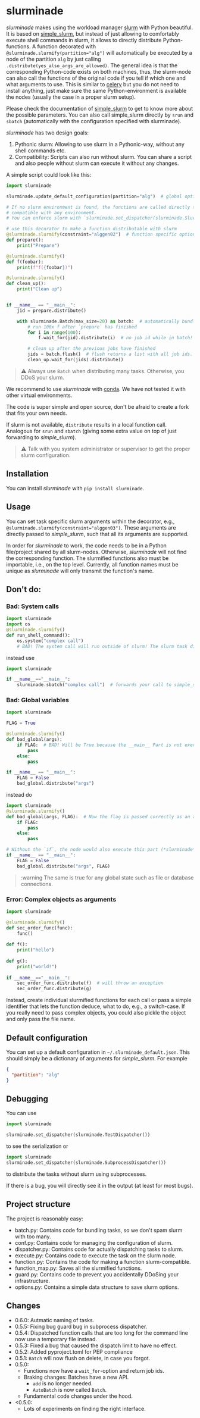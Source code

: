 # slurminade

*slurminade* makes using the workload manager [slurm](https://slurm.schedmd.com/documentation.html) with Python beautiful.
It is based on [simple_slurm](https://github.com/amq92/simple_slurm), but instead of just allowing to comfortably execute shell commands in slurm, it allows to directly distribute Python-functions.
A function decorated with `@slurminade.slurmify(partition="alg")` will automatically be executed by a node of the partition `alg` by just calling `.distribute(yes_also_args_are_allowed)`.
The general idea is that the corresponding Python-code exists on both machines, thus, the slurm-node can also call the functions of the original code if you tell if which one and what arguments to use.
This is similar to [celery](https://github.com/celery/celery) but you do not need to install anything, just make sure the same Python-environment is available the nodes (usually the case in a proper slurm setup).

Please check the documentation of [simple_slurm](https://github.com/amq92/simple_slurm) to get to know more about the
possible parameters. You can also call simple_slurm directly by `srun` and `sbatch` (automatically with the 
configuration specified with slurminade).

*slurminade* has two design goals:
1. Pythonic slurm: Allowing to use slurm in a Pythonic-way, without any shell commands etc.
2. Compatibility: Scripts can also run without slurm. You can share a script and also people without slurm can execute it without any changes.

A simple script could look like this:
```python
import slurminade

slurminade.update_default_configuration(partition="alg")  # global options for slurm

# If no slurm environment is found, the functions are called directly to make scripts
# compatible with any environment.
# You can enforce slurm with `slurminade.set_dispatcher(slurminade.SlurmDispatcher())`

# use this decorator to make a function distributable with slurm
@slurminade.slurmify(constraint="alggen02")  # function specific options can be specified
def prepare():
    print("Prepare")

@slurminade.slurmify()
def f(foobar):
    print(f"f({foobar})")

@slurminade.slurmify()
def clean_up():
    print("Clean up")


if __name__ == "__main__":
    jid = prepare.distribute()

    with slurminade.Batch(max_size=20) as batch:  # automatically bundles up to 20 tasks
        # run 100x f after `prepare` has finished
        for i in range(100):
            f.wait_for(jid).distribute(i)  # no job id while in batch!

        # clean up after the previous jobs have finished
        jids = batch.flush()  # flush returns a list with all job ids.
        clean_up.wait_for(jids).distribute()
```

> :warning: Always use `Batch` when distributing many tasks. Otherwise, you DDoS your slurm.

We recommend to use *slurminade* with [conda](https://docs.conda.io/en/latest/).
We have not tested it with other virtual environments.

The code is super simple and open source, don't be afraid to create a fork that fits your own needs.

If slurm is not available, `distribute` results in a local function call.
Analogous for `srun` and `sbatch` (giving some extra value on top of just forwarding to
*simple_slurm*).

> :warning: Talk with you system administrator or supervisor to get the proper slurm configuration.

## Installation

You can install *slurminade* with `pip install slurminade`.

## Usage

You can set task specific slurm arguments within the decorator, e.g., `@slurminade.slurmify(constraint="alggen03")`.
These arguments are directly passed to *simple_slurm*, such that all its arguments are supported.

In order for *slurminade* to work, the code needs to be in a Python file/project shared by all slurm-nodes.
Otherwise, *slurminade* will not find the corresponding function.
The slurmified functions also must be importable, i.e., on the top level.
Currently, all function names must be unique as *slurminade* will only transmit the function's name.

## Don't do:

### Bad: System calls
```python
import slurminade
import os
@slurminade.slurmify()
def run_shell_command():
    os.system("complex call")
    # BAD! The system call will run outside of slurm! The slurm task directly terminates.
```
instead use
```python
import slurminade

if __name__=="__main__":
    slurminade.sbatch("complex call")  # forwards your call to simple_slurm that is better used for such things.
```

### Bad: Global variables

```python
import slurminade

FLAG = True

@slurminade.slurmify()
def bad_global(args):
    if FLAG:  # BAD! Will be True because the __main__ Part is not executed on the node.
        pass
    else:
        pass

if __name__ == "__main__":
    FLAG = False
    bad_global.distribute("args")
```
instead do
```python
import slurminade
@slurminade.slurmify()
def bad_global(args, FLAG):  # Now the flag is passed correctly as an argument. Note that only json-compatible arguments are possible.
    if FLAG: 
        pass
    else:
        pass

# Without the `if`, the node would also execute this part (*slurminade* will abort automatically)
if __name__ == "__main__":
    FLAG = False
    bad_global.distribute("args", FLAG)
```
> :warning The same is true for any global state such as file or database connections.

### Error: Complex objects as arguments

```python
import slurminade

@slurminade.slurmify()
def sec_order_func(func):  
    func()  
    
def f():
    print("hello")
    
def g():
    print("world!")
    
if __name__=="__main__":
    sec_order_func.distribute(f)  # will throw an exception 
    sec_order_func.distribute(g)
```
Instead, create individual slurmified functions for each call or pass a simple identifier that lets the function
deduce, what to do, e.g., a switch-case.
If you really need to pass complex objects, you could also pickle the object and only pass the file name.

## Default configuration

You can set up a default configuration in `~/.slurminade_default.json`.
This should simply be a dictionary of arguments for *simple_slurm*.
For example
```json
{
  "partition": "alg"
}
```

## Debugging

You can use
```python
import slurminade

slurminade.set_dispatcher(slurminade.TestDispatcher())
```
to see the serialization or
```python
import slurminade
slurminade.set_dispatcher(slurminade.SubprocessDispatcher())
```
to distribute the tasks without slurm using subprocesses.

If there is a bug, you will directly see it in the output (at least for most bugs).


## Project structure

The project is reasonably easy:

- batch.py: Contains code for bundling tasks, so we don't spam slurm with too many.
- conf.py: Contains code for managing the configuration of slurm.
- dispatcher.py: Contains code for actually dispatching tasks to slurm.
- execute.py: Contains code to execute the task on the slurm node.
- function.py: Contains the code for making a function slurm-compatible.
- function_map.py: Saves all the slurmified functions.
- guard.py: Contains code to prevent you accidentally DDoSing your infrastructure.
- options.py: Contains a simple data structure to save slurm options.

## Changes

* 0.6.0: Autmatic naming of tasks.
* 0.5.5: Fixing bug guard bug in subprocess dispatcher.
* 0.5.4: Dispatched function calls that are too long for the command line now use a temporary file instead.
* 0.5.3: Fixed a bug that caused the dispatch limit to have no effect.
* 0.5.2: Added pyproject.toml for PEP compliance
* 0.5.1: `Batch` will now flush on delete, in case you forgot.
* 0.5.0:
  * Functions now have a `wait_for`-option and return job ids. 
  * Braking changes: Batches have a new API.
    * `add` is no longer needed.
    * `AutoBatch` is now called `Batch`.
  * Fundamental code changes under the hood.
* <0.5.0:
  * Lots of experiments on finding the right interface.